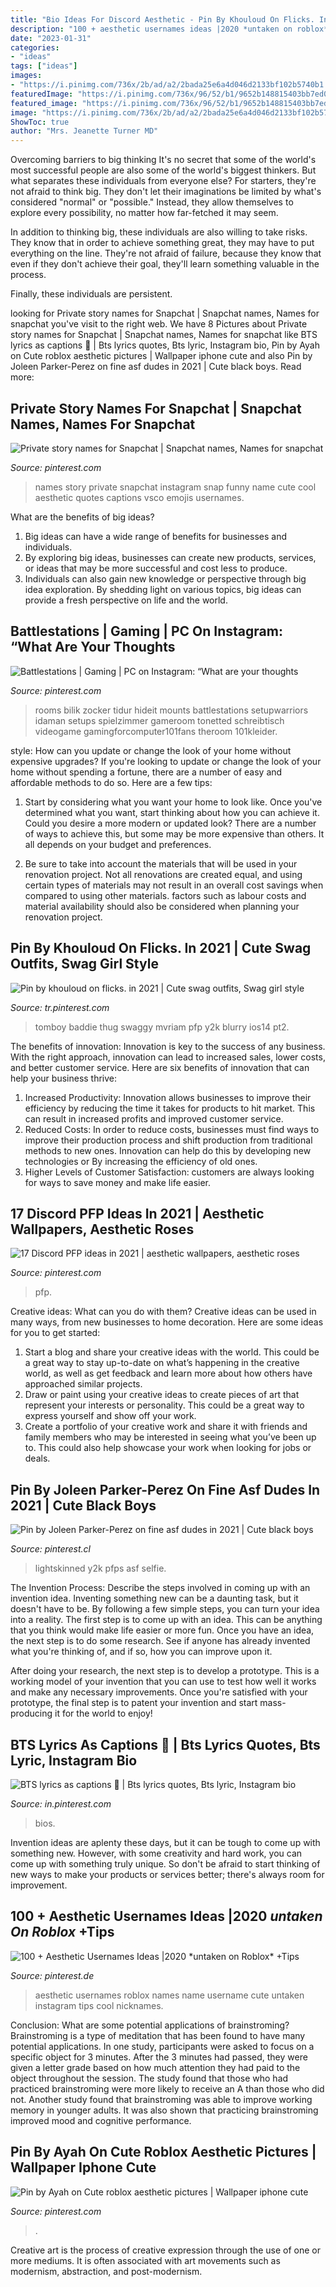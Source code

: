```yaml
---
title: "Bio Ideas For Discord Aesthetic - Pin By Khouloud On Flicks. In 2021"
description: "100 + aesthetic usernames ideas |2020 *untaken on roblox* +tips"
date: "2023-01-31"
categories:
- "ideas"
tags: ["ideas"]
images:
- "https://i.pinimg.com/736x/2b/ad/a2/2bada25e6a4d046d2133bf102b5740b1.jpg"
featuredImage: "https://i.pinimg.com/736x/96/52/b1/9652b148815403bb7ed087a6d032e7c2.jpg"
featured_image: "https://i.pinimg.com/736x/96/52/b1/9652b148815403bb7ed087a6d032e7c2.jpg"
image: "https://i.pinimg.com/736x/2b/ad/a2/2bada25e6a4d046d2133bf102b5740b1.jpg"
ShowToc: true
author: "Mrs. Jeanette Turner MD"
---
```



Overcoming barriers to big thinking
It's no secret that some of the world's most successful people are also some of the world's biggest thinkers. But what separates these individuals from everyone else?
For starters, they're not afraid to think big. They don't let their imaginations be limited by what's considered "normal" or "possible." Instead, they allow themselves to explore every possibility, no matter how far-fetched it may seem.

In addition to thinking big, these individuals are also willing to take risks. They know that in order to achieve something great, they may have to put everything on the line. They're not afraid of failure, because they know that even if they don't achieve their goal, they'll learn something valuable in the process.

 Finally, these individuals are persistent.

	

		
looking for Private story names for Snapchat | Snapchat names, Names for snapchat you've visit to the right web. We have 8 Pictures about Private story names for Snapchat | Snapchat names, Names for snapchat like BTS lyrics as captions 💜 | Bts lyrics quotes, Bts lyric, Instagram bio, Pin by Ayah on Cute roblox aesthetic pictures | Wallpaper iphone cute and also Pin by Joleen Parker-Perez on fine asf dudes in 2021 | Cute black boys. Read more:
		
    
## Private Story Names For Snapchat | Snapchat Names, Names For Snapchat

<img loading=lazy src="https://i.pinimg.com/736x/db/89/11/db8911c6c9b78b9627becd03d526bfd2.jpg" onerror="this.onerror=null;this.src='https://tse1.mm.bing.net/th?id=OIP.rDld8X0Hdc8gp2HUbP6YZAHaMx&amp;pid=15.1';" alt="Private story names for Snapchat | Snapchat names, Names for snapchat">

_Source: pinterest.com_

>names story private snapchat instagram snap funny name cute cool aesthetic quotes captions vsco emojis usernames. 

	

What are the benefits of big ideas?
1. Big ideas can have a wide range of benefits for businesses and individuals. 
2. By exploring big ideas, businesses can create new products, services, or ideas that may be more successful and cost less to produce. 
3. Individuals can also gain new knowledge or perspective through big idea exploration. By shedding light on various topics, big ideas can provide a fresh perspective on life and the world.

    
## Battlestations | Gaming | PC On Instagram: “What Are Your Thoughts

<img loading=lazy src="https://i.pinimg.com/736x/63/39/0c/63390caaf1940012b068efbffaefb7ed.jpg" onerror="this.onerror=null;this.src='https://tse1.mm.bing.net/th?id=OIP.HcQUe6VWleChc8cgamm0bQHaHa&amp;pid=15.1';" alt="Battlestations | Gaming | PC on Instagram: “What are your thoughts">

_Source: pinterest.com_

>rooms bilik zocker tidur hideit mounts battlestations setupwarriors idaman setups spielzimmer gameroom tonetted schreibtisch videogame gamingforcomputer101fans theroom 101kleider. 

	

style: How can you update or change the look of your home without expensive upgrades?
If you're looking to update or change the look of your home without spending a fortune, there are a number of easy and affordable methods to do so. Here are a few tips: 
1. Start by considering what you want your home to look like. Once you've determined what you want, start thinking about how you can achieve it. Could you desire a more modern or updated look? There are a number of ways to achieve this, but some may be more expensive than others. It all depends on your budget and preferences. 

2. Be sure to take into account the materials that will be used in your renovation project. Not all renovations are created equal, and using certain types of materials may not result in an overall cost savings when compared to using other materials. factors such as labour costs and material availability should also be considered when planning your renovation project.

    
## Pin By Khouloud On Flicks. In 2021 | Cute Swag Outfits, Swag Girl Style

<img loading=lazy src="https://i.pinimg.com/736x/2b/ad/a2/2bada25e6a4d046d2133bf102b5740b1.jpg" onerror="this.onerror=null;this.src='https://tse3.mm.bing.net/th?id=OIP.DXgiLOuqcNKxWBKavqjQ-AHaNT&amp;pid=15.1';" alt="Pin by khouloud on flicks. in 2021 | Cute swag outfits, Swag girl style">

_Source: tr.pinterest.com_

>tomboy baddie thug swaggy mvriam pfp y2k blurry ios14 pt2. 

	

The benefits of innovation:
Innovation is key to the success of any business. With the right approach, innovation can lead to increased sales, lower costs, and better customer service. Here are six benefits of innovation that can help your business thrive: 
1. Increased Productivity: Innovation allows businesses to improve their efficiency by reducing the time it takes for products to hit market. This can result in increased profits and improved customer service. 
2. Reduced Costs: In order to reduce costs, businesses must find ways to improve their production process and shift production from traditional methods to new ones. Innovation can help do this by developing new technologies or By increasing the efficiency of old ones. 
3. Higher Levels of Customer Satisfaction: customers are always looking for ways to save money and make life easier.

    
## 17 Discord PFP Ideas In 2021 | Aesthetic Wallpapers, Aesthetic Roses

<img loading=lazy src="https://i.pinimg.com/474x/f5/a1/03/f5a103d984253fb87c5a97763d75fa05.jpg" onerror="this.onerror=null;this.src='https://tse3.mm.bing.net/th?id=OIP.YLmWVtzGgyRQflN_flbIjQAAAA&amp;pid=15.1';" alt="17 Discord PFP ideas in 2021 | aesthetic wallpapers, aesthetic roses">

_Source: pinterest.com_

>pfp. 

	

Creative ideas: What can you do with them?
Creative ideas can be used in many ways, from new businesses to home decoration. Here are some ideas for you to get started: 
1. Start a blog and share your creative ideas with the world. This could be a great way to stay up-to-date on what’s happening in the creative world, as well as get feedback and learn more about how others have approached similar projects. 
2. Draw or paint using your creative ideas to create pieces of art that represent your interests or personality. This could be a great way to express yourself and show off your work. 
3. Create a portfolio of your creative work and share it with friends and family members who may be interested in seeing what you’ve been up to. This could also help showcase your work when looking for jobs or deals. 

    
## Pin By Joleen Parker-Perez On Fine Asf Dudes In 2021 | Cute Black Boys

<img loading=lazy src="https://i.pinimg.com/736x/24/bb/d6/24bbd6520e6a77ac6c83059a78c24341.jpg" onerror="this.onerror=null;this.src='https://tse2.mm.bing.net/th?id=OIP.V5HKBNyYDbA54ZG8w1yULQHaI_&amp;pid=15.1';" alt="Pin by Joleen Parker-Perez on fine asf dudes in 2021 | Cute black boys">

_Source: pinterest.cl_

>lightskinned y2k pfps asf selfie. 

	

The Invention Process: Describe the steps involved in coming up with an invention idea.
Inventing something new can be a daunting task, but it doesn't have to be. By following a few simple steps, you can turn your idea into a reality.
The first step is to come up with an idea. This can be anything that you think would make life easier or more fun. Once you have an idea, the next step is to do some research. See if anyone has already invented what you're thinking of, and if so, how you can improve upon it.

After doing your research, the next step is to develop a prototype. This is a working model of your invention that you can use to test how well it works and make any necessary improvements. Once you're satisfied with your prototype, the final step is to patent your invention and start mass-producing it for the world to enjoy!

    
## BTS Lyrics As Captions 💜 | Bts Lyrics Quotes, Bts Lyric, Instagram Bio

<img loading=lazy src="https://i.pinimg.com/736x/96/52/b1/9652b148815403bb7ed087a6d032e7c2.jpg" onerror="this.onerror=null;this.src='https://tse4.mm.bing.net/th?id=OIP.y3QSpr81U1RziLj3h8lnRgHaQC&amp;pid=15.1';" alt="BTS lyrics as captions 💜 | Bts lyrics quotes, Bts lyric, Instagram bio">

_Source: in.pinterest.com_

>bios. 

	

Invention ideas are aplenty these days, but it can be tough to come up with something new. However, with some creativity and hard work, you can come up with something truly unique. So don't be afraid to start thinking of new ways to make your products or services better; there's always room for improvement.

    
## 100 + Aesthetic Usernames Ideas |2020 *untaken On Roblox* +Tips

<img loading=lazy src="https://i.pinimg.com/736x/c5/ed/40/c5ed404ec3b9d5b63a94dfd8174c8bbf.jpg" onerror="this.onerror=null;this.src='https://tse2.mm.bing.net/th?id=OIP.kuRDsdBuE1Tbs9UCuz6mkgHaEK&amp;pid=15.1';" alt="100 + Aesthetic Usernames Ideas |2020 *untaken on Roblox* +Tips">

_Source: pinterest.de_

>aesthetic usernames roblox names name username cute untaken instagram tips cool nicknames. 

	

Conclusion: What are some potential applications of brainstroming?
Brainstroming is a type of meditation that has been found to have many potential applications. In one study, participants were asked to focus on a specific object for 3 minutes. After the 3 minutes had passed, they were given a letter grade based on how much attention they had paid to the object throughout the session. The study found that those who had practiced brainstroming were more likely to receive an A than those who did not. Another study found that brainstroming was able to improve working memory in younger adults. It was also shown that practicing brainstroming improved mood and cognitive performance.

    
## Pin By Ayah On Cute Roblox Aesthetic Pictures | Wallpaper Iphone Cute

<img loading=lazy src="https://i.pinimg.com/736x/60/27/69/602769a98516863542d9b10dabfc2b9a.jpg" onerror="this.onerror=null;this.src='https://tse1.mm.bing.net/th?id=OIP.SqzVhPCPZJM5Lsc99q-iFgHaNJ&amp;pid=15.1';" alt="Pin by Ayah on Cute roblox aesthetic pictures | Wallpaper iphone cute">

_Source: pinterest.com_

>. 

	

Creative art is the process of creative expression through the use of one or more mediums. It is often associated with art movements such as modernism, abstraction, and post-modernism.

